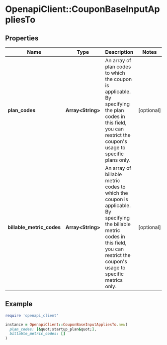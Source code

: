 # OpenapiClient::CouponBaseInputAppliesTo

## Properties

| Name | Type | Description | Notes |
| ---- | ---- | ----------- | ----- |
| **plan_codes** | **Array&lt;String&gt;** | An array of plan codes to which the coupon is applicable. By specifying the plan codes in this field, you can restrict the coupon&#39;s usage to specific plans only. | [optional] |
| **billable_metric_codes** | **Array&lt;String&gt;** | An array of billable metric codes to which the coupon is applicable. By specifying the billable metric codes in this field, you can restrict the coupon&#39;s usage to specific metrics only. | [optional] |

## Example

```ruby
require 'openapi_client'

instance = OpenapiClient::CouponBaseInputAppliesTo.new(
  plan_codes: [&quot;startup_plan&quot;],
  billable_metric_codes: []
)
```

